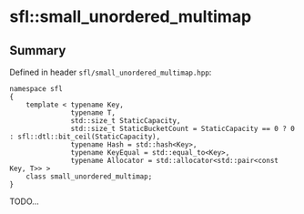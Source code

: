 # sfl::small_unordered_multimap

## Summary

Defined in header `sfl/small_unordered_multimap.hpp`:

```
namespace sfl
{
    template < typename Key,
               typename T,
               std::size_t StaticCapacity,
               std::size_t StaticBucketCount = StaticCapacity == 0 ? 0 : sfl::dtl::bit_ceil(StaticCapacity),
               typename Hash = std::hash<Key>,
               typename KeyEqual = std::equal_to<Key>,
               typename Allocator = std::allocator<std::pair<const Key, T>> >
    class small_unordered_multimap;
}
```

TODO...
